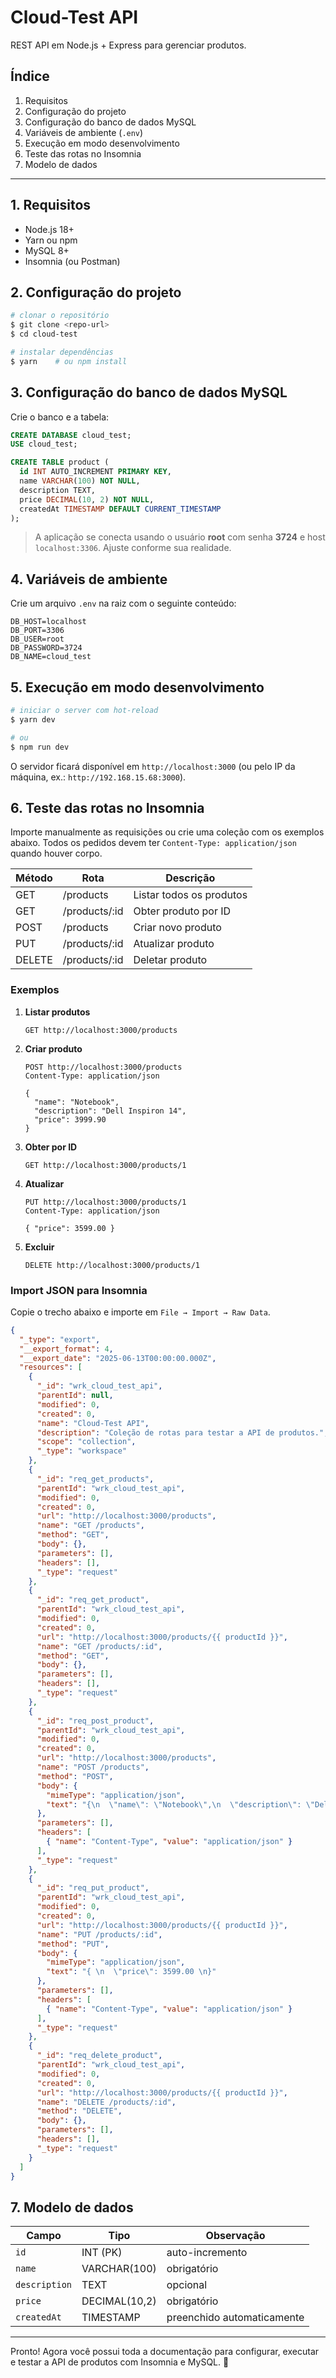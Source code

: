 # Cloud-Test API

REST API em Node.js + Express para gerenciar produtos.

## Índice
1. Requisitos
2. Configuração do projeto
3. Configuração do banco de dados MySQL
4. Variáveis de ambiente (`.env`)
5. Execução em modo desenvolvimento
6. Teste das rotas no Insomnia
7. Modelo de dados

---

## 1. Requisitos
* Node.js 18+
* Yarn ou npm
* MySQL 8+
* Insomnia (ou Postman)

## 2. Configuração do projeto
```bash
# clonar o repositório
$ git clone <repo-url>
$ cd cloud-test

# instalar dependências
$ yarn    # ou npm install
```

## 3. Configuração do banco de dados MySQL
Crie o banco e a tabela:

```sql
CREATE DATABASE cloud_test;
USE cloud_test;

CREATE TABLE product (
  id INT AUTO_INCREMENT PRIMARY KEY,
  name VARCHAR(100) NOT NULL,
  description TEXT,
  price DECIMAL(10, 2) NOT NULL,
  createdAt TIMESTAMP DEFAULT CURRENT_TIMESTAMP
);
```

> A aplicação se conecta usando o usuário **root** com senha **3724** e host `localhost:3306`. Ajuste conforme sua realidade.

## 4. Variáveis de ambiente
Crie um arquivo `.env` na raiz com o seguinte conteúdo:

```dotenv
DB_HOST=localhost
DB_PORT=3306
DB_USER=root
DB_PASSWORD=3724
DB_NAME=cloud_test
```

## 5. Execução em modo desenvolvimento
```bash
# iniciar o server com hot-reload
$ yarn dev

# ou
$ npm run dev
```
O servidor ficará disponível em `http://localhost:3000` (ou pelo IP da máquina, ex.: `http://192.168.15.68:3000`).

## 6. Teste das rotas no Insomnia
Importe manualmente as requisições ou crie uma coleção com os exemplos abaixo. Todos os pedidos devem ter `Content-Type: application/json` quando houver corpo.

| Método | Rota | Descrição |
|--------|------|-----------|
| GET    | /products        | Listar todos os produtos |
| GET    | /products/:id    | Obter produto por ID |
| POST   | /products        | Criar novo produto |
| PUT    | /products/:id    | Atualizar produto |
| DELETE | /products/:id    | Deletar produto |

### Exemplos

1. **Listar produtos**
   ```http
   GET http://localhost:3000/products
   ```

2. **Criar produto**
   ```http
   POST http://localhost:3000/products
   Content-Type: application/json

   {
     "name": "Notebook",
     "description": "Dell Inspiron 14",
     "price": 3999.90
   }
   ```

3. **Obter por ID**
   ```http
   GET http://localhost:3000/products/1
   ```

4. **Atualizar**
   ```http
   PUT http://localhost:3000/products/1
   Content-Type: application/json

   { "price": 3599.00 }
   ```

5. **Excluir**
   ```http
   DELETE http://localhost:3000/products/1
   ```

### Import JSON para Insomnia
Copie o trecho abaixo e importe em `File → Import → Raw Data`.

```json
{
  "_type": "export",
  "__export_format": 4,
  "__export_date": "2025-06-13T00:00:00.000Z",
  "resources": [
    {
      "_id": "wrk_cloud_test_api",
      "parentId": null,
      "modified": 0,
      "created": 0,
      "name": "Cloud-Test API",
      "description": "Coleção de rotas para testar a API de produtos.",
      "scope": "collection",
      "_type": "workspace"
    },
    {
      "_id": "req_get_products",
      "parentId": "wrk_cloud_test_api",
      "modified": 0,
      "created": 0,
      "url": "http://localhost:3000/products",
      "name": "GET /products",
      "method": "GET",
      "body": {},
      "parameters": [],
      "headers": [],
      "_type": "request"
    },
    {
      "_id": "req_get_product",
      "parentId": "wrk_cloud_test_api",
      "modified": 0,
      "created": 0,
      "url": "http://localhost:3000/products/{{ productId }}",
      "name": "GET /products/:id",
      "method": "GET",
      "body": {},
      "parameters": [],
      "headers": [],
      "_type": "request"
    },
    {
      "_id": "req_post_product",
      "parentId": "wrk_cloud_test_api",
      "modified": 0,
      "created": 0,
      "url": "http://localhost:3000/products",
      "name": "POST /products",
      "method": "POST",
      "body": {
        "mimeType": "application/json",
        "text": "{\n  \"name\": \"Notebook\",\n  \"description\": \"Dell Inspiron 14\",\n  \"price\": 3999.90\n}"
      },
      "parameters": [],
      "headers": [
        { "name": "Content-Type", "value": "application/json" }
      ],
      "_type": "request"
    },
    {
      "_id": "req_put_product",
      "parentId": "wrk_cloud_test_api",
      "modified": 0,
      "created": 0,
      "url": "http://localhost:3000/products/{{ productId }}",
      "name": "PUT /products/:id",
      "method": "PUT",
      "body": {
        "mimeType": "application/json",
        "text": "{ \n  \"price\": 3599.00 \n}"
      },
      "parameters": [],
      "headers": [
        { "name": "Content-Type", "value": "application/json" }
      ],
      "_type": "request"
    },
    {
      "_id": "req_delete_product",
      "parentId": "wrk_cloud_test_api",
      "modified": 0,
      "created": 0,
      "url": "http://localhost:3000/products/{{ productId }}",
      "name": "DELETE /products/:id",
      "method": "DELETE",
      "body": {},
      "parameters": [],
      "headers": [],
      "_type": "request"
    }
  ]
}
```

## 7. Modelo de dados
| Campo       | Tipo            | Observação             |
|-------------|-----------------|------------------------|
| `id`        | INT (PK)        | auto-incremento        |
| `name`      | VARCHAR(100)    | obrigatório            |
| `description` | TEXT          | opcional               |
| `price`     | DECIMAL(10,2)   | obrigatório            |
| `createdAt` | TIMESTAMP       | preenchido automaticamente |

---

Pronto! Agora você possui toda a documentação para configurar, executar e testar a API de produtos com Insomnia e MySQL. :rocket: